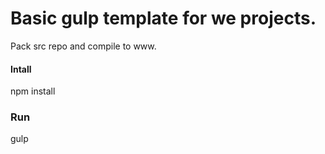 Basic gulp template for we projects.
====================================

Pack src repo and compile to www.

#### Intall
npm install

### Run
gulp



